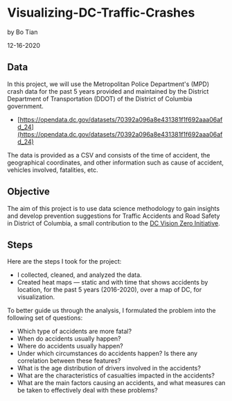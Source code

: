 # Visualizing-DC-Traffic-Crashes

by Bo Tian

12-16-2020

## Data 

In this project, we will use the Metropolitan Police Department's (MPD) crash data for the past 5 years provided and maintained by the District Department of Transportation (DDOT) of the District of Columbia government.
* [https://opendata.dc.gov/datasets/70392a096a8e431381f1f692aaa06afd_24](https://opendata.dc.gov/datasets/70392a096a8e431381f1f692aaa06afd_24)

The data is provided as a CSV and consists of the time of accident, the geographical coordinates, and other information such as cause of accident, vehicles involved, fatalities, etc. 

## Objective

The aim of this project is to use data science methodology to gain insights and develop prevention suggestions for Traffic Accidents and Road Safety in District of Columbia, a small contribution to the [DC Vision Zero Initiative](https://www.dcvisionzero.com/).

## Steps

Here are the steps I took for the project:

* I collected, cleaned, and analyzed the data.
* Created heat maps — static and with time that shows accidents by location, for the past 5 years (2016-2020), over a map of DC, for visualization.

To better guide us through the analysis, I formulated the problem into the following set of questions: 
* Which type of accidents are more fatal?
* When do accidents usually happen?
* Where do accidents usually happen?
* Under which circumstances do accidents happen? Is there any correlation between these features? 
* What is the age distribution of drivers involved in the accidents?
* What are the characteristics of casualties impacted in the accidents?
* What are the main factors causing an accidents, and what measures can be taken to effectively deal with these problems?
